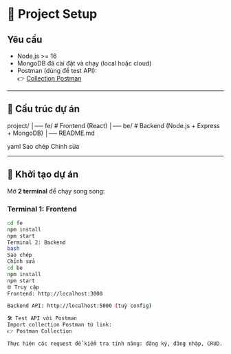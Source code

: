 # 🚀 Project Setup  

## Yêu cầu  
- Node.js >= 16  
- MongoDB đã cài đặt và chạy (local hoặc cloud)  
- Postman (dùng để test API):  
  👉 [Collection Postman](https://restless-escape-607654.postman.co/workspace/Team-Workspace~838f939c-385e-4e0c-8b81-745565ba8eb3/collection/47926739-12ca7802-b2d8-4738-bcc3-6906f1ad9946?action=share&creator=47926739)  

---

## 📂 Cấu trúc dự án  
project/
│── fe/ # Frontend (React)
│── be/ # Backend (Node.js + Express + MongoDB)
│── README.md

yaml
Sao chép
Chỉnh sửa

---

## 🔧 Khởi tạo dự án  

Mở **2 terminal** để chạy song song:  

### Terminal 1: Frontend  
```bash
cd fe
npm install
npm start
Terminal 2: Backend
bash
Sao chép
Chỉnh sửa
cd be
npm install
npm start
🌐 Truy cập
Frontend: http://localhost:3000

Backend API: http://localhost:5000 (tuỳ config)

🛠 Test API với Postman
Import collection Postman từ link:
👉 Postman Collection

Thực hiện các request để kiểm tra tính năng: đăng ký, đăng nhập, CRUD...

